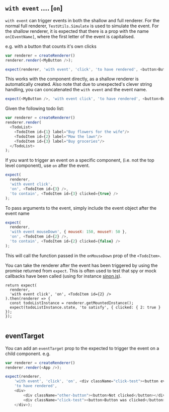 ## `with event` .... [`on`]

`with event` can trigger events in both the shallow and full renderer.  For the normal full renderer,
`TestUtils.Simulate` is used to simulate the event. For the shallow renderer, it is expected that 
there is a prop with the name `on[EventName]`, where the first letter of the event is capitalised.

e.g. with a button that counts it's own clicks

```js
var renderer = createRenderer()
renderer.render(<MyButton />);

expect(renderer, 'with event', 'click', 'to have rendered', <button>Button was clicked 1 times</button>);
```

This works with the component directly, as a shallow renderer is automatically created.
Also note that due to unexpected's clever string handling, you can concatenated the `with event` and the 
event name.


```js
expect(<MyButton />, 'with event click', 'to have rendered', <button>Button was clicked 1 times</button>);
```

Given the following todo list:

```js
var renderer = createRenderer()
renderer.render(
  <TodoList>
    <TodoItem id={1} label="Buy flowers for the wife"/>
    <TodoItem id={2} label="Mow the lawn"/>
    <TodoItem id={3} label="Buy groceries"/>
  </TodoList>
);
```

If you want to trigger an event on a specific component, (i.e. not the top level component), use `on` 
after the event.

```js
expect(
  renderer,
  'with event click',
  'on', <TodoItem id={3} />,
  'to contain', <TodoItem id={3} clicked={true} />
);
```

To pass arguments to the event, simply include the event object after the event name

```js
expect(
  renderer,
  'with event mouseDown', { mouseX: 150, mouseY: 50 },
  'on', <TodoItem id={2} />,
  'to contain', <TodoItem id={2} clicked={false} />
);
```

This will call the function passed in the `onMouseDown` prop of the `<TodoItem>`.



You can take the renderer after the event has been triggered by using the promise returned
from `expect`.  This is often used to test that spy or mock callbacks have been called (using for instance [sinon.js](http://sinonjs.org)).

```js#async:true
return expect(
  renderer,
  'with event click', 'on', <TodoItem id={2} />
).then(renderer => {
  const todoListInstance = renderer.getMountedInstance();
  expect(todoListInstance.state, 'to satisfy', { clicked: { 2: true } });
});
        
```

## eventTarget

You can add an `eventTarget` prop to the expected to trigger the event on a child component.
e.g.
```js
var renderer = createRenderer()
renderer.render(<App />);

expect(renderer, 
    'with event', 'click', 'on', <div className="click-test"><button eventTarget /></div>, 
    'to have rendered', 
    <div>
        <div className="other-button"><button>Not clicked</button></div>
        <div className="click-test"><button>Button was clicked</button></div>
    </div>);
```
